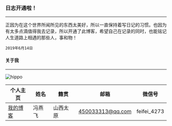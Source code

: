 ### 日志开通啦！
---
正因为在这个世界所闻所见的东西太美好，所以一直保持着写日记的习惯。也因为有太多点滴值得我去记录，所以开通了此博客，希望自己在记录的同时，也能铭记人生道路上相遇的那些人，事和物！
```
2019年6月14日
```
#### 关于我
---
![hippo](http://ww4.sinaimg.cn/large/006tNc79ly1g48rg8dthfj30u01454qp.jpg)

| 个人主页 | 姓名 | 籍贯 | 邮箱 | 微信号 |  
| ------------- | ------------ |------------ |------------ |------------ |
| <a  href="https://hippo00.github.io/vueblog/" target="_blank">我的博客</a>  | 冯燕飞 | 山西太原 |450033313@qq.com| feifei_4273 | 
